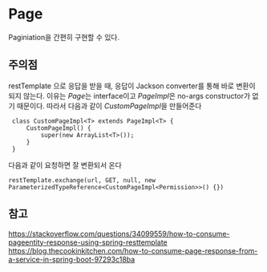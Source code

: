 Page
============

Paginiation을 간편히 구현할 수 있다.

## 주의점

restTemplate 으로 응답을 받을 때, 응답이 Jackson converter를 통해 바로 변환이 되지 않는다.
이유는 *Page*는 interface이고 *PageImpl*은 no-args constructor가 없기 때문이다.
따라서 다음과 같이 *CustomPageImpl*을 만들어준다

     class CustomPageImpl<T> extends PageImpl<T> {
         CustomPageImpl() {
             super(new ArrayList<T>());
         }
     }
     
다음과 같이 요청하면 잘 변환되서 온다

    restTemplate.exchange(url, GET, null, new ParameterizedTypeReference<CustomPageImpl<Permission>>() {})


## 참고

<https://stackoverflow.com/questions/34099559/how-to-consume-pageentity-response-using-spring-resttemplate>
<https://blog.thecookinkitchen.com/how-to-consume-page-response-from-a-service-in-spring-boot-97293c18ba>

